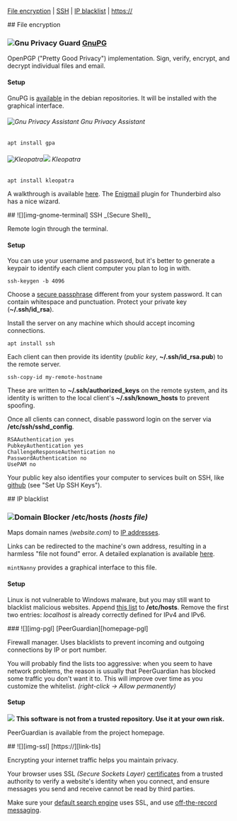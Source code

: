 [File encryption][anchor-encryption] | [SSH][anchor-ssh] | [IP blacklist][anchor-ip-blacklist] | [https://][anchor-https]

[anchor-encryption]: #wiki-encryption
[anchor-ssh]: #wiki-ssh
[anchor-ip-blacklist]: #wiki-ip-blacklist
[anchor-https]: #wiki-https


<a id="encryption" />
## File encryption

### ![][img-gpg] [GnuPG][homepage-gnupg]

OpenPGP ("Pretty Good Privacy") implementation.  Sign, verify, encrypt, and decrypt individual files and email.

#### Setup

GnuPG is [available][pts-gnupg2] in the debian repositories.  It will be installed with the graphical interface.

###### ![][img-gpa] Gnu Privacy Assistant 

`apt install gpa`

###### ![][img-kleopatra]![][emblem-kde] Kleopatra 

`apt install kleopatra`  

A walkthrough is available [here][link-gpg-walkthrough].  The [Enigmail][anchor-enigmail] plugin for Thunderbird also has a nice wizard.

<a id="ssh"/>
## ![][img-gnome-terminal] SSH _(Secure Shell)_

Remote login through the terminal.  

#### Setup

You can use your username and password, but it's better to generate a keypair to identify each client computer you plan to log in with.  

`ssh-keygen -b 4096` 

Choose a [secure passphrase][link-password-generator] different from your system password.  It can contain whitespace and punctuation.  Protect your private key (**~/.ssh/id_rsa**).

Install the server on any machine which should accept incoming connections.

`apt install ssh`

Each client can then provide its identity (_public key_, **~/.ssh/id_rsa.pub**) to the remote server.

`ssh-copy-id my-remote-hostname`

These are written to **~/.ssh/authorized_keys** on the remote system, and its identity is written to the local client's **~/.ssh/known_hosts** to prevent spoofing.

Once all clients can connect, disable password login on the server via **/etc/ssh/sshd_config**.

```text
RSAAuthentication yes
PubkeyAuthentication yes
ChallengeResponseAuthentication no
PasswordAuthentication no
UsePAM no
```

Your public key also identifies your computer to services built on SSH, like [github][link-github-ssh] (see "Set Up SSH Keys").

<a id="ip-blacklist"/>
## IP blacklist

### ![][img-mintnanny] /etc/hosts _(hosts file)_

Maps domain names _(website.com)_ to [IP addresses][link-whatismyip].

Links can be redirected to the machine's own address, resulting in a harmless "file not found" error.  A detailed explanation is available [here][link-mvps].

`mintNanny` provides a graphical interface to this file.

#### Setup

Linux is not vulnerable to Windows malware, but you may still want to blacklist malicious websites.  Append [this list][link-mvps-hosts] to **/etc/hosts**.  Remove the first two entries: _localhost_ is already correctly defined for IPv4 and IPv6.

<a id="peerguardian"/>
### ![][img-pgl] [PeerGuardian][homepage-pgl] 

Firewall manager.  Uses blacklists to prevent incoming and outgoing connections by IP or port number.

You will probably find the lists too aggressive: when you seem to have network problems, the reason is usually that PeerGuardian has blocked some traffic you don't want it to.  This will improve over time as you customize the whitelist.  _(right-click -> Allow permanently)_

#### Setup

![][emblem-warn] **This software is not from a trusted repository.  Use it at your own risk.**

PeerGuardian is available from the project homepage.

<a id="https"/>
## ![][img-ssl] [https://][link-tls]

Encrypting your internet traffic helps you maintain privacy.  

Your browser uses SSL _(Secure Sockets Layer)_ [certificates][link-certificate-authority] from a trusted authority to verify a website's identity when you connect, and ensure messages you send and receive cannot be read by third parties.

Make sure your [default search engine][anchor-search-engines] uses SSL, and use [off-the-record messaging][anchor-otr-messaging].

[anchor-otr-messaging]: Messaging#wiki-otr-messaging
[anchor-enigmail]: Email#wiki-enigmail
[anchor-search-engines]: Browsers

[emblem-kde]: image/boston.png
[emblem-warn]: image/emblem-warn.png

[homepage-gnupg]: http://www.gnupg.org/
[homepage-pgl]: http://moblock-deb.sourceforge.net/

[img-gnome-terminal]: image/gnome-terminal.png "SSH"
[img-gpa]: image/gpa.png "Gnu Privacy Assistant"
[img-gpg]: image/gpg.png "Gnu Privacy Guard"
[img-kleopatra]: image/kleopatra.png "Kleopatra"
[img-pgl]: image/pgl-gui.png "PeerGuardian"
[img-mintnanny]: image/mintnanny.png "Domain Blocker"
[img-ssl]: image/ssl.png "SSL / TLS"

[link-github-ssh]: http://help.github.com/linux-set-up-git/
[link-gpg-walkthrough]: http://arc.apotheon.org/cheats/gpg_quick.html
[link-mvps]: http://winhelp2002.mvps.org/hosts.htm
[link-mvps-hosts]: http://winhelp2002.mvps.org/hosts.txt
[link-password-generator]: http://strongpasswordgenerator.com/
[link-tls]: https://secure.wikimedia.org/wikipedia/en/wiki/Transport_Layer_Security
[link-certificate-authority]: https://secure.wikimedia.org/wikipedia/en/wiki/CAcert.org
[link-whatismyip]: http://www.whatismyip.com/

[pts-gnupg2]: http://packages.qa.debian.org/g/gnupg2.html "PTS"
